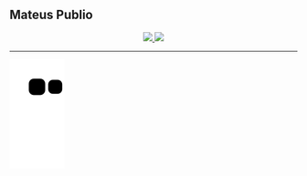 ## Mateus Publio
<div align="center">
<a href="https://github.com/maatpublio"> 
  <img height="180em" src="https://github-readme-stats.vercel.app/api?username=MaaTPublio&show_icons=true&theme=codeSTACKr&include_all_commits=true&count_private=true"/>
  <img height="180em" src="https://github-readme-stats.vercel.app/api/top-langs/?username=MaaTPublio&layout=compact&langs_count=7&theme=codeSTACKr"/>
</div>
<hr>

  ![Snake animation](https://github.com/maatpublio/maatpublio/blob/output/github-contribution-grid-snake.svg)
